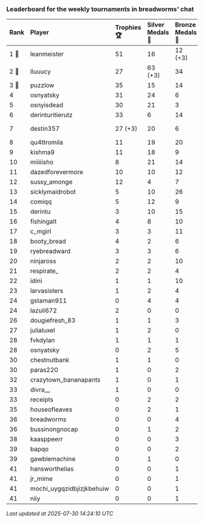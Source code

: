 ### Leaderboard for the weekly tournaments in breadworms' chat

| Rank  | Player                    | Trophies 🏆 | Silver Medals 🥈 | Bronze Medals 🥉 | Points       |
|:------|:--------------------------|:------------|:-----------------|:-----------------|:-------------|
| 1 🥇  | leanmeister               | 51          | 16               | 12 (+3)          | 175.0 (+1.5) |
| 2 🥈  | lluuucy                   | 27          | 63 (+3)          | 34               | 161.0 (+3.0) |
| 3 🥉  | puzzlow                   | 35          | 15               | 14               | 127.0        |
| 4     | osnyatsky                 | 31          | 24               | 6                | 120.0        |
| 5     | osnyisdead                | 30          | 21               | 3                | 112.5        |
| 6     | derinturitierutz          | 33          | 6                | 14               | 112.0        |
| 7     | destin357                 | 27 (+3)     | 20               | 6                | 104.0 (+9.0) |
| 8     | qu4ttromila               | 11          | 19               | 20               | 62.0         |
| 9     | kishma9                   | 11          | 18               | 9                | 55.5         |
| 10    | miiiiisho                 | 8           | 21               | 14               | 52.0         |
| 11    | dazedforevermore          | 10          | 10               | 12               | 46.0         |
| 12    | sussy_amonge              | 12          | 4                | 7                | 43.5         |
| 13    | sicklymaidrobot           | 5           | 10               | 26               | 38.0         |
| 14    | comiqq                    | 5           | 12               | 9                | 31.5         |
| 15    | derintu                   | 3           | 10               | 15               | 26.5         |
| 16    | fishingalt                | 4           | 8                | 10               | 25.0         |
| 17    | c_mgirl                   | 3           | 3                | 11               | 17.5         |
| 18    | booty_bread               | 4           | 2                | 6                | 17.0         |
| 19    | ryebreadward              | 3           | 3                | 6                | 15.0         |
| 20    | ninjaross                 | 2           | 2                | 10               | 13.0         |
| 21    | respirate_                | 2           | 2                | 4                | 10.0         |
| 22    | idini                     | 1           | 1                | 10               | 9.0          |
| 23    | larvasisters              | 1           | 2                | 4                | 7.0          |
| 24    | gstaman911                | 0           | 4                | 4                | 6.0          |
| 24    | lazuli672                 | 2           | 0                | 0                | 6.0          |
| 26    | dougiefresh_83            | 1           | 1                | 3                | 5.5          |
| 27    | julialuxel                | 1           | 2                | 0                | 5.0          |
| 28    | fvkdylan                  | 1           | 1                | 1                | 4.5          |
| 28    | osnyatsky                 | 0           | 2                | 5                | 4.5          |
| 30    | chestnutbank              | 1           | 1                | 0                | 4.0          |
| 30    | paras220                  | 1           | 0                | 2                | 4.0          |
| 32    | crazytown_bananapants     | 1           | 0                | 1                | 3.5          |
| 33    | divra__                   | 1           | 0                | 0                | 3.0          |
| 33    | receipts                  | 0           | 2                | 2                | 3.0          |
| 35    | houseofleaves             | 0           | 2                | 1                | 2.5          |
| 36    | breadworms                | 0           | 0                | 4                | 2.0          |
| 36    | bussinongnocap            | 0           | 1                | 2                | 2.0          |
| 38    | kaasppeerr                | 0           | 0                | 3                | 1.5          |
| 39    | bapqo                     | 0           | 0                | 2                | 1.0          |
| 39    | gawblemachine             | 0           | 1                | 0                | 1.0          |
| 41    | hansworthelias            | 0           | 0                | 1                | 0.5          |
| 41    | jr_mime                   | 0           | 0                | 1                | 0.5          |
| 41    | mochi_uygqzidbjizjkbehuiw | 0           | 0                | 1                | 0.5          |
| 41    | niiy                      | 0           | 0                | 1                | 0.5          |

_Last updated at 2025-07-30 14:24:10 UTC_